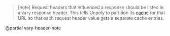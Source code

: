 > [note]
> Request headers that influenced a response should be listed in a `Vary` response header.
> This tells Unpoly to partition its [cache](/up.caching) for that URL so that each
> request header value gets a separate cache entries.

@partial vary-header-note

